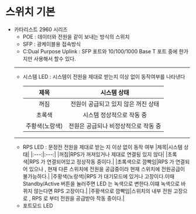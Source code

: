 # 스위치 기본
- 카타리스트 2960 시리즈
  - POE : 데이터와 전원을 같이 보내는 방식의 스위치
  - SFP : 광케이블용 접속방식
  - C:Dual Purpose Uplink : SFP 포트와 10/100/1000 Base T 포트 중에 한가지만 사용해서 할수 있다.
  - --
  - 시스템 LED : 시스템이 전원을 제대로 받는지 이상 없이 동작여부를 나타낸다
  
    |제목|시스템 상태|
    |:---:|:---:|
    |꺼짐|전원이 공급되고 있지 않은 꺼진 상태|
    |초록색|시스템 정상적으로 작동 중|
    |주황색(노랑색)|전원은 공급되나 비정상적으로 작동 중|
  ---
  - RPS LED : 문정전 전원을 제대로 받는 지 이상 없이 동작 여부 
    |제목|시스템 상태|
    |:---:|:---:|
    |꺼짐|RPS가 꺼져있거나 제대로 연결됭 있지 않다|
    |초록색|RPS 가 연결되어있고 정상작동 중이다.|
    |초록색으로 깜빡임|RPS 가 연결되어 있으나 , 현재  다른 스위치에 전원을 공급중이라 현재 스위치에 전원공급이 불가능하다.|
    |주황색(노랑색)|RPS 가 대기모드에 있거나 고장이다.이때 Standby/Active 버튼을 눌러주면 LED 는 녹색으로 변한다.이떄 녹색으로 바뀌지 않는다면 RPS 고장이다.|
    |주황색으로 깜빡임|스위치의 내부 전원 고장으로 , RPS 로 부터 전원을 공급받아 작동 중이다.|
  - 포트모드 LED